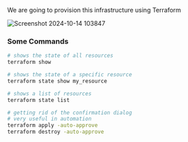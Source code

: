 We are going to provision this infrastructure using Terraform

![Screenshot 2024-10-14 103847](https://github.com/user-attachments/assets/1d98c593-3bef-4330-9afc-d570d188b28b)

### Some Commands
```sh
# shows the state of all resources
terraform show
```
```sh
# shows the state of a specific resource
terraform state show my_resource
```
```sh
# shows a list of resources
terraform state list
```
```sh
# getting rid of the confirmation dialog
# very useful in automation
terraform apply -auto-approve
terraform destroy -auto-approve
```
